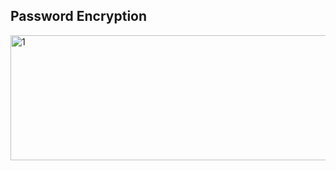 ## Password Encryption
<img width="950" height="200" alt="1" src="https://github.com/user-attachments/assets/5be47166-ab2d-4e93-aaed-5006d1f326cc" />
